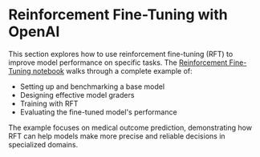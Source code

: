 # Reinforcement Fine-Tuning with OpenAI

This section explores how to use reinforcement fine-tuning (RFT) to improve model performance on specific tasks. The [Reinforcement Fine-Tuning notebook](Reinforcement_Fine_Tuning.ipynb) walks through a complete example of:

- Setting up and benchmarking a base model
- Designing effective model graders
- Training with RFT
- Evaluating the fine-tuned model's performance

The example focuses on medical outcome prediction, demonstrating how RFT can help models make more precise and reliable decisions in specialized domains.
